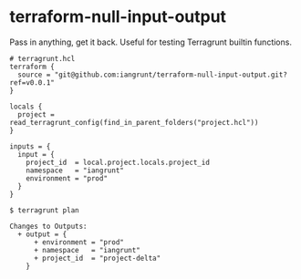# terraform-null-input-output

Pass in anything, get it back. Useful for testing Terragrunt builtin functions.

```
# terragrunt.hcl
terraform {
  source = "git@github.com:iangrunt/terraform-null-input-output.git?ref=v0.0.1"
}

locals {
  project = read_terragrunt_config(find_in_parent_folders("project.hcl"))
}

inputs = {
  input = {
    project_id  = local.project.locals.project_id
    namespace   = "iangrunt"
    environment = "prod"
  }
}

```

```
$ terragrunt plan

Changes to Outputs:
  + output = {
      + environment = "prod"
      + namespace   = "iangrunt"
      + project_id  = "project-delta"
    }
```

<!-- BEGIN_TF_DOCS -->

<!-- END_TF_DOCS -->
